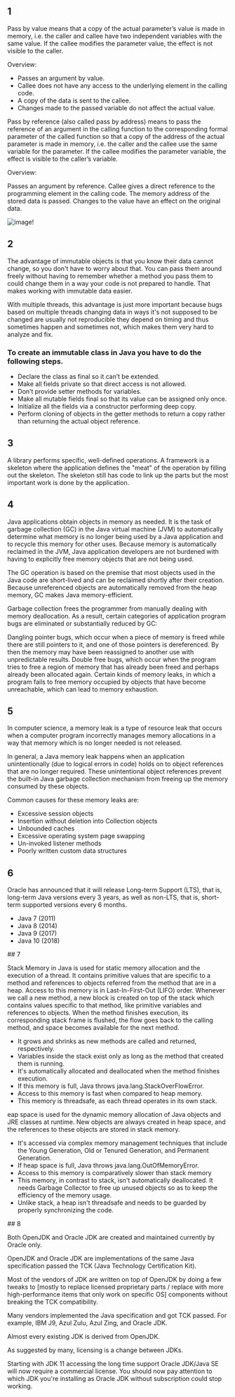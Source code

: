 ## 1
Pass by value means that a copy of the actual parameter’s value is made in memory, i.e. the caller and callee have two independent variables with the same value. If the callee modifies the parameter value, the effect is not visible to the caller.

Overview:

  - Passes an argument by value.
  - Callee does not have any access to the underlying element in the calling code.
  - A copy of the data is sent to the callee.
  - Changes made to the passed variable do not affect the actual value.

Pass by reference (also called pass by address) means to pass the reference of an argument in the calling function to the corresponding formal parameter of the called function so that a copy of the address of the actual parameter is made in memory, i.e. the caller and the callee use the same variable for the parameter. If the callee modifies the parameter variable, the effect is visible to the caller’s variable.

Overview:

Passes an argument by reference.
Callee gives a direct reference to the programming element in the calling code.
The memory address of the stored data is passed.
Changes to the value have an effect on the original data.

![image!](https://blog.penjee.com/wp-content/uploads/2015/02/pass-by-reference-vs-pass-by-value-animation.gif)

## 2 
The advantage of immutable objects is that you know their data cannot change, so you don't have to worry about that.
You can pass them around freely without having to remember whether a method you pass them to could change them in a way your code is not prepared to handle.
That makes working with immutable data easier.

With multiple threads, this advantage is just more important because bugs based on multiple threads changing data in ways it's not supposed to be changed are usually not reproducible
they depend on timing and thus sometimes happen and sometimes not, which makes them very hard to analyze and fix.

### To create an immutable class in Java you have to do the following steps.

  - Declare the class as final so it can’t be extended.
  - Make all fields private so that direct access is not allowed.
  - Don’t provide setter methods for variables.
  - Make all mutable fields final so that its value can be assigned only once.
  - Initialize all the fields via a constructor performing deep copy.
  - Perform cloning of objects in the getter methods to return a copy rather than returning the actual object reference.
  
## 3

A library performs specific, well-defined operations. 
A framework is a skeleton where the application defines the "meat" of the operation by filling out the skeleton.
The skeleton still has code to link up the parts but the most important work is done by the application.


## 4

Java applications obtain objects in memory as needed. It is the task of garbage collection (GC) in the Java virtual machine (JVM) to automatically determine what memory is no longer being used by a Java application and to recycle this memory for other uses. Because memory is automatically reclaimed in the JVM, Java application developers are not burdened with having to explicitly free memory objects that are not being used.

The GC operation is based on the premise that most objects used in the Java code are short-lived and can be reclaimed shortly after their creation. Because unreferenced objects are automatically removed from the heap memory, GC makes Java memory-efficient.

Garbage collection frees the programmer from manually dealing with memory deallocation. As a result, certain categories of application program bugs are eliminated or substantially reduced by GC:

Dangling pointer bugs, which occur when a piece of memory is freed while there are still pointers to it, and one of those pointers is dereferenced. By then the memory may have been reassigned to another use with unpredictable results.
Double free bugs, which occur when the program tries to free a region of memory that has already been freed and perhaps already been allocated again.
Certain kinds of memory leaks, in which a program fails to free memory occupied by objects that have become unreachable, which can lead to memory exhaustion.

## 5
In computer science, a memory leak is a type of resource leak that occurs when a computer program incorrectly manages memory allocations in a way that memory which is no longer needed is not released.

In general, a Java memory leak happens when an application unintentionally (due to logical errors in code) holds on to object references that are no longer required. These unintentional object references prevent the built-in Java garbage collection mechanism from freeing up the memory consumed by these objects.

Common causes for these memory leaks are:

  - Excessive session objects
  - Insertion without deletion into Collection objects
  - Unbounded caches
  - Excessive operating system page swapping
  - Un-invoked listener methods
  - Poorly written custom data structures

## 6

Oracle has announced that it will release Long-term Support (LTS), that is, long-term Java versions every 3 years, as well as non-LTS, that is, short-term supported versions every 6 months. 
  - Java 7 (2011)
  - Java 8 (2014)
  - Java 9 (2017)
  - Java 10 (2018)
  
## 7

Stack Memory in Java is used for static memory allocation and the execution of a thread. It contains primitive values that are specific to a method and references to objects referred from the method that are in a heap.
Access to this memory is in Last-In-First-Out (LIFO) order. Whenever we call a new method, a new block is created on top of the stack which contains values specific to that method, like primitive variables and references to objects.
When the method finishes execution, its corresponding stack frame is flushed, the flow goes back to the calling method, and space becomes available for the next method.

  - It grows and shrinks as new methods are called and returned, respectively.
  - Variables inside the stack exist only as long as the method that created them is running.
  - It's automatically allocated and deallocated when the method finishes execution.
  - If this memory is full, Java throws java.lang.StackOverFlowError.
  - Access to this memory is fast when compared to heap memory.
  - This memory is threadsafe, as each thread operates in its own stack.
  
eap space is used for the dynamic memory allocation of Java objects and JRE classes at runtime. New objects are always created in heap space, and the references to these objects are stored in stack memory.

  - It's accessed via complex memory management techniques that include the Young Generation, Old or Tenured Generation, and Permanent Generation.
  - If heap space is full, Java throws java.lang.OutOfMemoryError.
  - Access to this memory is comparatively slower than stack memory
  - This memory, in contrast to stack, isn't automatically deallocated. It needs Garbage Collector to free up unused objects so as to keep the efficiency of the memory usage.
  - Unlike stack, a heap isn't threadsafe and needs to be guarded by properly synchronizing the code.

## 8

Both OpenJDK and Oracle JDK are created and maintained currently by Oracle only.

OpenJDK and Oracle JDK are implementations of the same Java specification passed the TCK (Java Technology Certification Kit).

Most of the vendors of JDK are written on top of OpenJDK by doing a few tweaks to [mostly to replace licensed proprietary parts / replace with more high-performance items that only work on specific OS] components without breaking the TCK compatibility.

Many vendors implemented the Java specification and got TCK passed. For example, IBM J9, Azul Zulu, Azul Zing, and Oracle JDK.

Almost every existing JDK is derived from OpenJDK.

As suggested by many, licensing is a change between JDKs.

Starting with JDK 11 accessing the long time support Oracle JDK/Java SE will now require a commercial license. You should now pay attention to which JDK you're installing as Oracle JDK without subscription could stop working.

